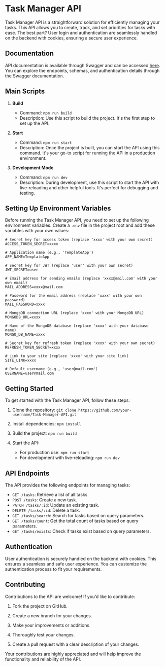 # Task Manager API

Task Manager API is a straightforward solution for efficiently managing your tasks. This API allows you to create, track, and set priorities for tasks with ease. The best part? User login and authentication are seamlessly handled on the backend with cookies, ensuring a secure user experience.

## Documentation

API documentation is available through Swagger and can be accessed [here](https://task-manager-ivkj.onrender.com/docs). You can explore the endpoints, schemas, and authentication details through the Swagger documentation.

## Main Scripts

1. **Build**

   - Command: `npm run build`
   - Description: Use this script to build the project. It's the first step to set up the API.

2. **Start**

   - Command: `npm run start`
   - Description: Once the project is built, you can start the API using this command. It's your go-to script for running the API in a production environment.

3. **Development Mode**
   - Command: `npm run dev`
   - Description: During development, use this script to start the API with live-reloading and other helpful tools. It's perfect for debugging and testing.

## Setting Up Environment Variables

Before running the Task Manager API, you need to set up the following environment variables. Create a `.env` file in the project root and add these variables with your own values:

```env
# Secret key for access token (replace 'xxxx' with your own secret)
ACCESS_TOKEN_SECRET=xxxx

# Application name (e.g., 'TemplateApp')
APP_NAME=TemplateApp

# Secret key for JWT (replace 'user' with your own secret)
JWT_SECRET=user

# Email address for sending emails (replace 'xxxx@mail.com' with your own email)
MAIL_ADDRESS=xxxx@mail.com

# Password for the email address (replace 'xxxx' with your own password)
MAIL_PASSWORD=xxxx

# MongoDB connection URL (replace 'xxxx' with your MongoDB URL)
MONGODB_URL=xxxx

# Name of the MongoDB database (replace 'xxxx' with your database name)
MONGO_DB_NAME=xxxx

# Secret key for refresh token (replace 'xxxx' with your own secret)
REFRESH_TOKEN_SECRET=xxxx

# Link to your site (replace 'xxxx' with your site link)
SITE_LINK=xxxx

# Default username (e.g., 'user@mail.com')
USERNAME=user@mail.com
```
## Getting Started

To get started with the Task Manager API, follow these steps:

1. Clone the repository: `git clone https://github.com/your-username/Task-Manager-API.git`

2. Install dependencies: `npm install`

3. Build the project: `npm run build`

4. Start the API:
   - For production use: `npm run start`
   - For development with live-reloading: `npm run dev`

## API Endpoints

The API provides the following endpoints for managing tasks:

- `GET /tasks`: Retrieve a list of all tasks.
- `POST /tasks`: Create a new task.
- `PATCH /tasks/:id`: Update an existing task.
- `DELETE /tasks/:id`: Delete a task.
- `GET /tasks/search`: Search for tasks based on query parameters.
- `GET /tasks/count`: Get the total count of tasks based on query parameters.
- `GET /tasks/exists`: Check if tasks exist based on query parameters.

## Authentication

User authentication is securely handled on the backend with cookies. This ensures a seamless and safe user experience. You can customize the authentication process to fit your requirements.

## Contributing

Contributions to the API are welcome! If you'd like to contribute:

1. Fork the project on GitHub.

2. Create a new branch for your changes.

3. Make your improvements or additions.

4. Thoroughly test your changes.

5. Create a pull request with a clear description of your changes.

Your contributions are highly appreciated and will help improve the functionality and reliability of the API.